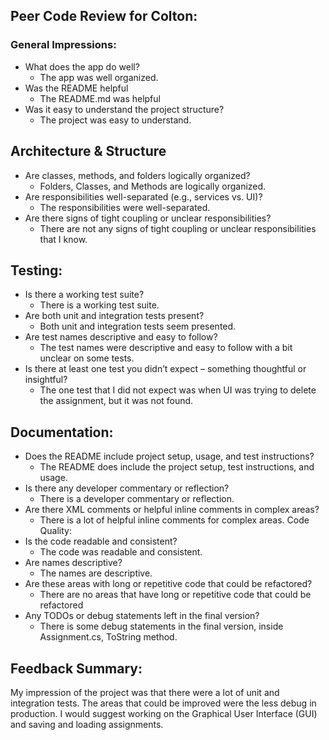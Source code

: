 ## Peer Code Review for Colton:
### General Impressions:
-	What does the app do well?
    - The app was well organized.
- Was the README helpful
    - The README.md was helpful
-	Was it easy to understand the project structure?
    - The project was easy to understand.
## Architecture & Structure
-	Are classes, methods, and folders logically organized?
    - Folders, Classes, and Methods are logically organized.
-	Are responsibilities well-separated (e.g., services vs. UI)?
    - The responsibilities were well-separated.
-	Are there signs of tight coupling or unclear responsibilities?
    - There are not any signs of tight coupling or unclear responsibilities that I know.
## Testing:
-	Is there a working test suite?
    - There is a working test suite.
-	Are both unit and integration tests present?
    - Both unit and integration tests seem presented.
-	Are test names descriptive and easy to follow?
    - The test names were descriptive and easy to follow with a bit unclear on some tests.
-	Is there at least one test you didn’t expect – something thoughtful or insightful?
    - The one test that I did not expect was when UI was trying to delete the assignment, but it was not found.
## Documentation:
-	Does the README include project setup, usage, and test instructions?
    - The README does include the project setup, test instructions, and usage.
-	Is there any developer commentary or reflection?
    - There is a developer commentary or reflection.
-	Are there XML comments or helpful inline comments in complex areas?
    - There is a lot of helpful inline comments for complex areas.
Code Quality:
-	Is the code readable and consistent?
    - The code was readable and consistent.
-	Are names descriptive?
    - The names are descriptive.
-	Are these areas with long or repetitive code that could be refactored?
    - There are no areas that have long or repetitive code that could be refactored
-	Any TODOs or debug statements left in the final version?
    - There is some debug statements in the final version, inside Assignment.cs, ToString method.
## Feedback Summary:
My impression of the project was that there were a lot of unit and integration tests. The areas that could be improved were the less debug in production. I would suggest working on the Graphical User Interface (GUI) and saving and loading assignments.

